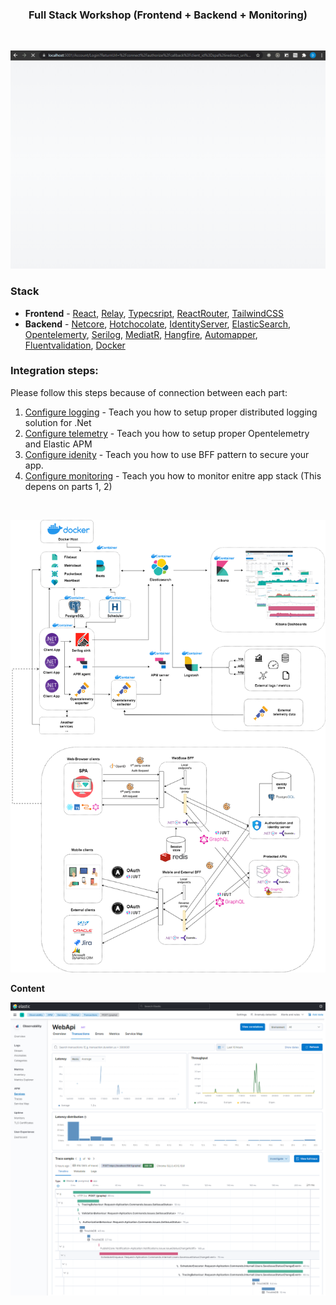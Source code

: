 <h3 align="center">Full Stack Workshop (Frontend + Backend + Monitoring) </h3>

<br />

<p align="center">
  <img width="600" src="Doc/Assets/WorkshopUI.gif" alt="Workshop UI" >
</p>

### Stack
 - **Frontend** - [React](https://reactjs.org/), [Relay](https://relay.dev/), [Typecsript](https://www.typescriptlang.org/), [ReactRouter](https://reactrouter.com/), [TailwindCSS](https://tailwindcss.com/)
 - **Backend** - [Netcore](https://dotnet.microsoft.com/), [Hotchocolate](https://chillicream.com/docs/hotchocolate/v10), [IdentityServer](https://duendesoftware.com/products/identityserver), [ElasticSearch](https://www.elastic.co/), [Opentelemerty](https://opentelemetry.io/), [Serilog](https://serilog.net/), [MediatR](https://github.com/jbogard/MediatR), [Hangfire](https://www.hangfire.io/), [Automapper](https://automapper.org/), [Fluentvalidation](https://fluentvalidation.net/), [Docker](https://www.docker.com/)

### Integration steps:
Please follow this steps because of connection between each part:

1) [Configure logging](Doc/Logging.md) - Teach you how to setup proper distributed logging solution for .Net
2) [Configure telemetry](Doc/OpenTelemetry.md) - Teach you how to setup proper Opentelemetry and Elastic APM
3) [Configure idenity](Doc/Identity.md) - Teach you how to use BFF pattern to secure your app.
4) [Configure monitoring](Doc/ElasticSearch.md) - Teach you how to monitor enitre app stack (This depens on parts 1, 2)


<br />
<p align="center">

<img src="Doc/Assets/workshop_architecture.png" alt="Workshop architecture" >

<br />

</p>


**Content**

<p align="center">

<img src="Doc/Assets/elastic_apm_example.png" alt="Apm distributed tracing" >

</p>